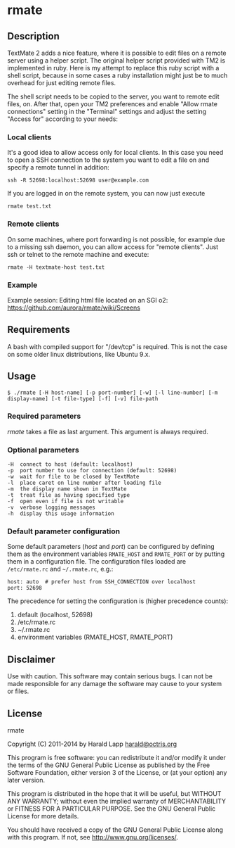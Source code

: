 # rmate

## Description

TextMate 2 adds a nice feature, where it is possible to edit files on a remote server
using a helper script. The original helper script provided with TM2 is implemented in
ruby. Here is my attempt to replace this ruby script with a shell script, because in 
some cases a ruby installation might just be to much overhead for just editing remote
files.

The shell script needs to be copied to the server, you want to remote edit files, on.
After that, open your TM2 preferences and enable "Allow rmate connections" setting in
the "Terminal" settings and adjust the setting "Access for" according to your needs:

### Local clients

It's a good idea to allow access only for local clients. In this case you need to open
a SSH connection to the system you want to edit a file on and specify a remote tunnel in
addition:

	ssh -R 52698:localhost:52698 user@example.com

If you are logged in on the remote system, you can now just execute

	rmate test.txt
	

### Remote clients

On some machines, where port forwarding is not possible, for example due to a missing ssh
daemon, you can allow access for "remote clients". Just ssh or telnet to the remote machine
and execute:

    rmate -H textmate-host test.txt

### Example

Example session: Editing html file located on an SGI o2: <https://github.com/aurora/rmate/wiki/Screens>

## Requirements

A bash with compiled support for "/dev/tcp" is required. This is not the case on some 
older linux distributions, like Ubuntu 9.x.

## Usage

    $ ./rmate [-H host-name] [-p port-number] [-w] [-l line-number] [-m display-name] [-t file-type] [-f] [-v] file-path

### Required parameters

_rmate_ takes a file as last argument. This argument is always required.

### Optional parameters

    -H  connect to host (default: localhost)
    -p  port number to use for connection (default: 52698)
    -w  wait for file to be closed by TextMate
    -l  place caret on line number after loading file
    -m  the display name shown in TextMate
    -t  treat file as having specified type
    -f  open even if file is not writable
    -v  verbose logging messages
    -h  display this usage information

### Default parameter configuration

Some default parameters (_host_ and _port_) can be configured by defining them 
as the environment variables `RMATE_HOST` and `RMATE_PORT` or by putting them 
in a configuration file. The configuration files loaded are `/etc/rmate.rc` 
and `~/.rmate.rc`, e.g.:

    host: auto  # prefer host from SSH_CONNECTION over localhost
    port: 52698

The precedence for setting the configuration is (higher precedence counts):

1. default (localhost, 52698)
2. /etc/rmate.rc
3. ~/.rmate.rc
4. environment variables (RMATE\_HOST, RMATE\_PORT)

## Disclaimer

Use with caution. This software may contain serious bugs. I can not be made responsible for
any damage the software may cause to your system or files.

## License

rmate

Copyright (C) 2011-2014 by Harald Lapp <harald@octris.org>

This program is free software: you can redistribute it and/or modify it under the terms of the GNU General Public License as published by the Free Software Foundation, either version 3 of the License, or (at your option) any later version.

This program is distributed in the hope that it will be useful, but WITHOUT ANY WARRANTY; without even the implied warranty of MERCHANTABILITY or FITNESS FOR A PARTICULAR PURPOSE. See the GNU General Public License for more details.

You should have received a copy of the GNU General Public License along with this program. If not, see <http://www.gnu.org/licenses/>.
